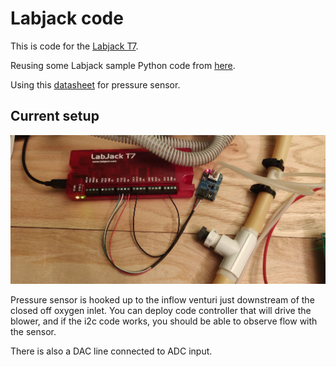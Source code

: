 # Labjack code

This is code for the [Labjack T7](https://labjack.com/products/t7).

Reusing some Labjack sample Python code from [here](https://labjack.com/support/software/examples/ljm/python).

Using this [datasheet](https://media.ncd.io/sites/2/20170721134812/ams5915-5.pdf) for pressure sensor.

## Current setup

![Current setup](setup.jpg)

Pressure sensor is hooked up to the inflow venturi just downstream of the closed off oxygen inlet.
You can deploy code controller that will drive the blower, and if the i2c code works,
you should be able to observe flow with the sensor.

There is also a DAC line connected to ADC input. 

